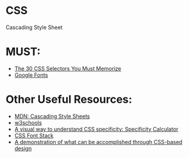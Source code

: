 # CSS
Cascading Style Sheet

# MUST:
<ul>
    <li><a href="https://www.evernote.com/shard/s386/u/0/sh/dc40d34e-dca3-4465-b6e5-e196e061d71f/8f7ff0c69eaa55e642c6be43e6366f47">The 30 CSS Selectors You Must Memorize</a></li>
  <li><a href="https://fonts.google.com/">Google Fonts</a></li>
</ul>

# Other Useful Resources:
<ul>
  <li><a href="https://developer.mozilla.org/en-US/docs/Web/CSS">MDN: Cascading Style Sheets</a></li>
  <li><a href="https://www.w3schools.com/css/">w3schools</a></li>
  <li><a href="https://specificity.keegan.st/">A visual way to understand CSS specificity: Specificity Calculator</a></li>
  <li><a href="https://www.cssfontstack.com/">CSS Font Stack</a></li>
  <li><a href="http://www.csszengarden.com/">A demonstration of what can be accomplished through CSS-based design</a></li>
</ul
